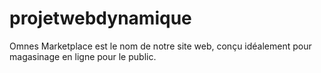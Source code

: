 # projetwebdynamique
Omnes Marketplace est le nom de notre site web, conçu idéalement pour magasinage en ligne pour le public.

